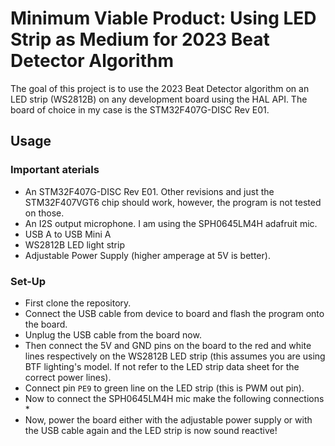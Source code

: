 # Minimum Viable Product: Using LED Strip as Medium for 2023 Beat Detector Algorithm
The goal of this project is to use the 2023 Beat Detector algorithm on an LED strip (WS2812B) on any development board using the HAL API. The board of choice in my case is the STM32F407G-DISC Rev E01.

## Usage
### Important aterials
* An STM32F407G-DISC Rev E01. Other revisions and just the STM32F407VGT6 chip should work, however, the program is not tested on those.
* An I2S output microphone. I am using the SPH0645LM4H adafruit mic.
* USB A to USB Mini A
* WS2812B LED light strip
* Adjustable Power Supply (higher amperage at 5V is better).

### Set-Up
* First clone the repository.
* Connect the USB cable from device to board and flash the program onto the board.
* Unplug the USB cable from the board now.
* Then connect the 5V and GND pins on the board to the red and white lines respectively on the WS2812B LED strip (this assumes you are using BTF lighting's model. If not refer to the LED strip data sheet for the correct power lines).
* Connect pin `PE9` to green line on the LED strip (this is PWM out pin).
* Now to connect the SPH0645LM4H mic make the following connections
    * 
* Now, power the board either with the adjustable power supply or with the USB cable again and the LED strip is now sound reactive!

